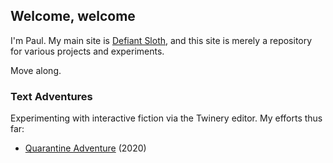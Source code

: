 <head>
  <meta charset="UTF-8">
  <title>Projects & Experiments | Defiant Sloth (aka Paul Williams)</title>
  <meta name="description" content="A repository of random projects and adventures.">
  <meta name="author" content="John Doe">
  <meta name="viewport" content="width=device-width, initial-scale=1.0">
</head>

## Welcome, welcome

I'm Paul. My main site is [Defiant Sloth](https://defiantsloth.com), and this site is merely a repository for various projects and experiments.

Move along.

### Text Adventures

Experimenting with interactive fiction via the Twinery editor. My efforts thus far:

- [Quarantine Adventure](http://pauljosephwilliams.com/quarantine_adventure.html) (2020)

